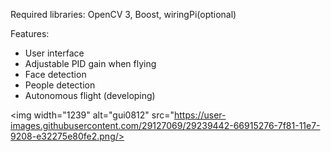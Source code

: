 Required libraries:  OpenCV 3, Boost, wiringPi(optional)

Features:
* User interface
* Adjustable PID gain when flying
* Face detection 
* People detection
* Autonomous flight (developing) 

<img width="1239" alt="gui0812" src="https://user-images.githubusercontent.com/29127069/29239442-66915276-7f81-11e7-9208-e32275e80fe2.png/>
